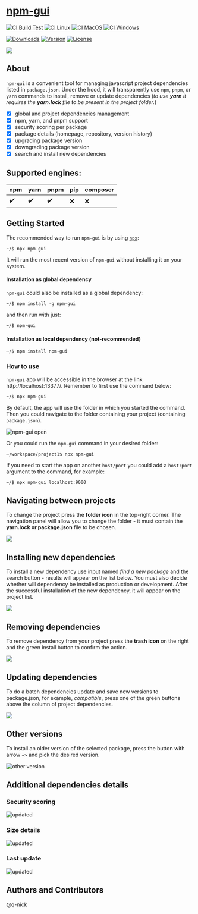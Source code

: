 # [npm-gui](http://q-nick.github.io/npm-gui/)

[![CI Build Test](https://github.com/q-nick/npm-gui/actions/workflows/build.yml/badge.svg)](https://github.com/q-nick/npm-gui/actions/workflows/build.yml)
[![CI Linux](https://github.com/q-nick/npm-gui/actions/workflows/linux.yml/badge.svg)](https://github.com/q-nick/npm-gui/actions/workflows/linux.yml)
[![CI MacOS](https://github.com/q-nick/npm-gui/actions/workflows/macos.yml/badge.svg)](https://github.com/q-nick/npm-gui/actions/workflows/macos.yml)
[![CI Windows](https://github.com/q-nick/npm-gui/actions/workflows/windows.yml/badge.svg)](https://github.com/q-nick/npm-gui/actions/workflows/windows.yml)

<a href="https://www.npmjs.com/package/npm-gui"><img src="https://img.shields.io/npm/dm/npm-gui.svg" alt="Downloads"></a>
<a href="https://www.npmjs.com/package/npm-gui"><img src="https://img.shields.io/npm/v/npm-gui.svg" alt="Version"></a>
<a href="https://www.npmjs.com/package/npm-gui"><img src="https://img.shields.io/npm/l/npm-gui.svg" alt="License"></a>

![](readme/batch-install.GIF)

## About

`npm-gui` is a convenient tool for managing javascript project dependencies listed in `package.json`. Under the hood, it will transparently use `npm`, `pnpm`, or `yarn` commands to install, remove or update dependencies
(_to use **yarn** it requires the **yarn.lock** file to be present in the project folder._)

- [x] global and project dependencies management
- [x] npm, yarn, and pnpm support
- [x] security scoring per package
- [x] package details (homepage, repository, version history)
- [x] upgrading package version
- [x] downgrading package version
- [x] search and install new dependencies

## Supported engines:

| npm | yarn | pnpm | pip | composer |
| --- | ---- | ---- | --- | -------- |
| ✔️  | ✔️   | ✔️   | ❌  | ❌       |

## Getting Started

The recommended way to run `npm-gui` is by using <a href="https://www.npmjs.com/package/npx">`npx`</a>:

```
~/$ npx npm-gui
```

It will run the most recent version of `npm-gui` without installing it on your system.

#### Installation as global dependency

`npm-gui` could also be installed as a global dependency:

```
~/$ npm install -g npm-gui
```

and then run with just:

```
~/$ npm-gui
```

#### Installation as local dependency (not-recommended)

```
~/$ npm install npm-gui
```

### How to use

`npm-gui` app will be accessible in the browser at the link http://localhost:13377/. Remember to first use the command below:

```
~/$ npx npm-gui
```

By default, the app will use the folder in which you started the command. Then you could navigate to the folder containing your project (containing `package.json`).

![npm-gui open](readme/open.GIF)

Or you could run the `npm-gui` command in your desired folder:

```
~/workspace/project1$ npx npm-gui
```

If you need to start the app on another `host/port` you could add a `host:port` argument to the command, for example:

```
~/$ npx npm-gui localhost:9000
```

## Navigating between projects

To change the project press the **folder icon** in the top-right corner. The navigation panel will allow you to change the folder - it must contain the **yarn.lock or package.json** file to be chosen.

![](readme/navigate.GIF)

## Installing new dependencies

To install a new dependency use input named _find a new package_ and the search button - results will appear on the list below. You must also decide whether will dependency be installed as production or development. After the successful installation of the new dependency, it will appear on the project list.

![](readme/install-new.GIF)

## Removing dependencies

To remove dependency from your project press the **trash icon** on the right and the green install button to confirm the action.

![](readme/deleting.GIF)

## Updating dependencies

To do a batch dependencies update and save new versions to package.json, for example, _compatible_, press one of the green buttons above the column of project dependencies.

![](readme/batch-install.GIF)

## Other versions

To install an older version of the selected package, press the button with arrow `=>` and pick the desired version.

![other version](readme/other-version.GIF)

## Additional dependencies details

### Security scoring

![updated](readme/score.PNG)

### Size details

![updated](readme/size.PNG)

### Last update

![updated](readme/updated.PNG)

## Authors and Contributors

@q-nick
